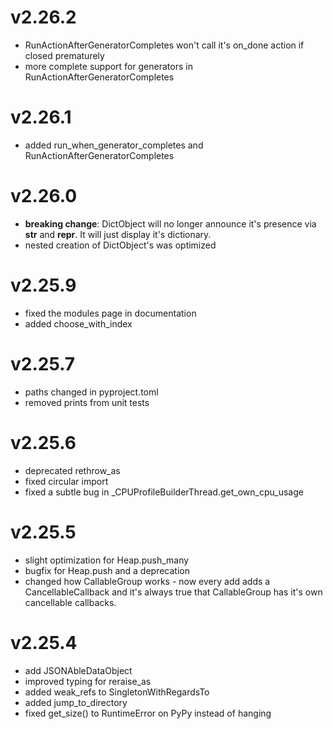 # v2.26.2

* RunActionAfterGeneratorCompletes won't call it's on_done action if closed prematurely
* more complete support for generators in RunActionAfterGeneratorCompletes

# v2.26.1

* added run_when_generator_completes and RunActionAfterGeneratorCompletes

# v2.26.0

* **breaking change**: DictObject will no longer announce it's presence via __str__ and __repr__. It will just display
  it's dictionary.
* nested creation of DictObject's was optimized

# v2.25.9

* fixed the modules page in documentation
* added choose_with_index

# v2.25.7

* paths changed in pyproject.toml
* removed prints from unit tests

# v2.25.6

* deprecated rethrow_as
* fixed circular import
* fixed a subtle bug in _CPUProfileBuilderThread.get_own_cpu_usage

# v2.25.5

* slight optimization for Heap.push_many
* bugfix for Heap.push and a deprecation
* changed how CallableGroup works - now every add adds a CancellableCallback
  and it's always true that CallableGroup has it's own cancellable callbacks.

# v2.25.4

* add JSONAbleDataObject
* improved typing for reraise_as
* added weak_refs to SingletonWithRegardsTo
* added jump_to_directory
* fixed get_size() to RuntimeError on PyPy instead of hanging
